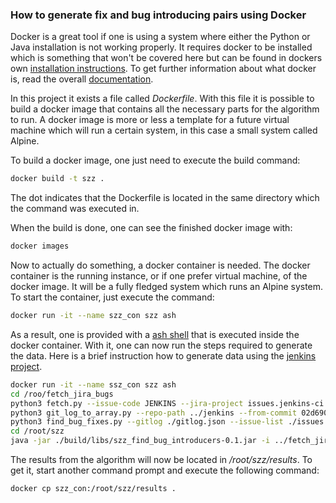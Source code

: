 ### How to generate fix and bug introducing pairs using Docker

Docker is a great tool if one is using a system where either the Python or Java installation is not working properly. It requires docker to be installed which is something that won't be covered here but can be found in dockers own [installation instructions](https://docs.docker.com/install/). To get further information about what docker is, read the overall  [documentation](https://docs.docker.com/).

In this project it exists a file called *Dockerfile*. With this file it is possible to build a docker image that contains all the necessary parts for the algorithm to run. A docker image is more or less a template for a future virtual machine which will run a certain system, in this case a small system called Alpine.

To build a docker image, one just need to execute the build command:

```bash
docker build -t szz .
```
The dot indicates that the Dockerfile is located in the same directory which the command was executed in.

When the build is done, one can see the finished docker image with:
```bash
docker images
```

Now to actually do something, a docker container is needed. The docker container is the running instance, or if one prefer virtual machine, of the docker image. It will be a fully fledged system which runs an Alpine system. To start the container, just execute the command:
```bash
docker run -it --name szz_con szz ash
```

As a result, one is provided with a [ash shell](https://linux.die.net/man/1/ash) that is executed inside the docker container. With it, one can now run the steps required to generate the data. Here is a brief instruction how to generate data using the [jenkins project](https://github.com/jenkinsci/jenkins).

```bash
docker run -it --name ssz_con szz ash
cd /roo/fetch_jira_bugs
python3 fetch.py --issue-code JENKINS --jira-project issues.jenkins-ci.org
python3 git_log_to_array.py --repo-path ../jenkins --from-commit 02d6908ada70fcf8012833ddef628bc09c6f8389
python3 find_bug_fixes.py --gitlog ./gitlog.json --issue-list ./issues
cd /root/szz
java -jar ./build/libs/szz_find_bug_introducers-0.1.jar -i ../fetch_jira_bugs/issue_list.json -r ../jenkins
```

The results from the algorithm will now be located in */root/szz/results*. To get it, start another command prompt and execute the following command:

```bash
docker cp szz_con:/root/szz/results .
```
